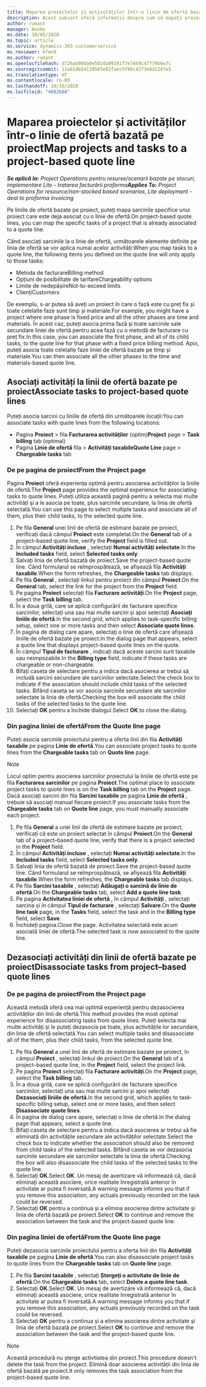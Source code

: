 ```yaml
---
title: Maparea proiectelor și activităților într-o linie de ofertă bazată pe proiect
description: Acest subiect oferă informații despre cum să mapați proiectele și sarcinile la o linie de activități bazată pe proiecte.
author: rumant
manager: Annbe
ms.date: 10/05/2020
ms.topic: article
ms.service: dynamics-365-customerservice
ms.reviewer: kfend
ms.author: rumant
ms.openlocfilehash: d726ab09da0e502da99191f7e7469c47f79b6e7c
ms.sourcegitcommit: 11a61db54119503e82faec5f99c4273e8d1247e5
ms.translationtype: HT
ms.contentlocale: ro-RO
ms.lasthandoff: 10/16/2020
ms.locfileid: "4082688"
---
```

# <a name="map-projects-and-tasks-to-a-project-based-quote-line"></a><span data-ttu-id="cae37-103">Maparea proiectelor și activităților într-o linie de ofertă bazată pe proiect</span><span class="sxs-lookup"><span data-stu-id="cae37-103">Map projects and tasks to a project-based quote line</span></span>

<span data-ttu-id="cae37-104">_**Se aplică la:** Project Operations pentru resurse/scenarii bazate pe stocuri, implementare Lite - tratarea facturării proforma_</span><span class="sxs-lookup"><span data-stu-id="cae37-104">_**Applies To:** Project Operations for resource/non-stocked based scenarios, Lite deployment - deal to proforma invoicing_</span></span>

<span data-ttu-id="cae37-105">Pe liniile de ofertă bazate pe proiect, puteți mapa sarcinile specifice unui proiect care este deja asociat cu o linie de ofertă.</span><span class="sxs-lookup"><span data-stu-id="cae37-105">On project-based quote lines, you can map the specific tasks of a project that is already associated to a quote line.</span></span>

<span data-ttu-id="cae37-106">Când asociați sarcinile la o linie de ofertă, următoarele elemente definite pe linia de ofertă se vor aplica numai acelor activități:</span><span class="sxs-lookup"><span data-stu-id="cae37-106">When you map tasks to a quote line, the following items you defined on the quote line will only apply to those tasks:</span></span>

- <span data-ttu-id="cae37-107">Metoda de facturare</span><span class="sxs-lookup"><span data-stu-id="cae37-107">Billing method</span></span>
- <span data-ttu-id="cae37-108">Opțiuni de posibilitate de tarifare</span><span class="sxs-lookup"><span data-stu-id="cae37-108">Chargeability options</span></span>
- <span data-ttu-id="cae37-109">Limite de nedepășire</span><span class="sxs-lookup"><span data-stu-id="cae37-109">Not-to-exceed limits</span></span>
- <span data-ttu-id="cae37-110">Clienți</span><span class="sxs-lookup"><span data-stu-id="cae37-110">Customers</span></span>

<span data-ttu-id="cae37-111">De exemplu, s-ar putea să aveți un proiect în care o fază este cu preț fix și toate celelalte faze sunt timp și materiale.</span><span class="sxs-lookup"><span data-stu-id="cae37-111">For example, you might have a project where one phase is fixed price and all the other phases are time and materials.</span></span> <span data-ttu-id="cae37-112">În acest caz, puteți asocia prima fază și toate sarcinile sale secundare liniei de ofertă pentru acea fază cu o metodă de facturare cu preț fix.</span><span class="sxs-lookup"><span data-stu-id="cae37-112">In this case, you can associate the first phase, and all of its child tasks, to the quote line for that phase with a fixed price billing method.</span></span> <span data-ttu-id="cae37-113">Apoi, puteți asocia toate celelalte faze liniei de ofertă bazate pe timp și materiale.</span><span class="sxs-lookup"><span data-stu-id="cae37-113">You can then associate all the other phases to the time and materials-based quote line.</span></span>

## <a name="associate-tasks-to-project-based-quote-lines"></a><span data-ttu-id="cae37-114">Asociați activități la linii de ofertă bazate pe proiect</span><span class="sxs-lookup"><span data-stu-id="cae37-114">Associate tasks to project-based quote lines</span></span>

<span data-ttu-id="cae37-115">Puteți asocia sarcini cu liniile de ofertă din următoarele locații:</span><span class="sxs-lookup"><span data-stu-id="cae37-115">You can associate tasks with quote lines from the following locations:</span></span>

- <span data-ttu-id="cae37-116">Pagina **Proiect** > fila **Facturarea activităților** (optim)</span><span class="sxs-lookup"><span data-stu-id="cae37-116">**Project** page > **Task billing** tab (optimal)</span></span>
- <span data-ttu-id="cae37-117">Pagina **Linie de ofertă** fila > **Activități taxabile**</span><span class="sxs-lookup"><span data-stu-id="cae37-117">**Quote Line** page > **Chargeable tasks** tab</span></span> 

### <a name="from-the-project-page"></a><span data-ttu-id="cae37-118">De pe pagina de proiect</span><span class="sxs-lookup"><span data-stu-id="cae37-118">From the Project page</span></span>

<span data-ttu-id="cae37-119">Pagina **Proiect** oferă experiența optimă pentru asocierea activităților la liniile de ofertă.</span><span class="sxs-lookup"><span data-stu-id="cae37-119">The **Project** page provides the optimal experience for associating tasks to quote lines.</span></span> <span data-ttu-id="cae37-120">Puteți utiliza această pagină pentru a selecta mai multe activități și a le asocia pe toate, plus sarcinile secundare, la linia de ofertă selectată.</span><span class="sxs-lookup"><span data-stu-id="cae37-120">You can use this page to select multiple tasks and associate all of them, plus their child tasks, to the selected quote line.</span></span>

1. <span data-ttu-id="cae37-121">Pe fila **General** unei linii de ofertă de estimare bazate pe proiect, verificați dacă câmpul **Proiect** este completat.</span><span class="sxs-lookup"><span data-stu-id="cae37-121">On the **General** tab of a project–based quote line, verify the **Project** field is filled out.</span></span>
2. <span data-ttu-id="cae37-122">În câmpul **Activități incluse** , selectați **Numai activități selectate**.</span><span class="sxs-lookup"><span data-stu-id="cae37-122">In the **Included tasks** field, select **Selected tasks only**.</span></span>
3. <span data-ttu-id="cae37-123">Salvați linia de ofertă bazată de proiect.</span><span class="sxs-lookup"><span data-stu-id="cae37-123">Save the project-based quote line.</span></span> <span data-ttu-id="cae37-124">Când formularul se reîmprospătează, se afișează fila **Activități taxabile**.</span><span class="sxs-lookup"><span data-stu-id="cae37-124">When the form refreshes, the **Chargeable tasks** tab displays.</span></span>
4. <span data-ttu-id="cae37-125">Pe fila **General** , selectați linkul pentru proiect din câmpul **Proiect**.</span><span class="sxs-lookup"><span data-stu-id="cae37-125">On the **General** tab, select the link for the project from the **Project** field.</span></span>
5. <span data-ttu-id="cae37-126">Pe pagina **Proiect** selectați fila **Facturare activități**.</span><span class="sxs-lookup"><span data-stu-id="cae37-126">On the **Project** page, select the **Task billing** tab.</span></span>
6. <span data-ttu-id="cae37-127">În a doua grilă, care se aplică configurării de facturare specifice sarcinilor, selectați una sau mai multe sarcini și apoi selectați **Asociați liniile de ofertă**.</span><span class="sxs-lookup"><span data-stu-id="cae37-127">In the second grid, which applies to task-specific billing setup, select one or more tasks and then select **Associate quote lines**.</span></span>
7. <span data-ttu-id="cae37-128">În pagina de dialog care apare, selectați o linie de ofertă care afișează liniile de ofertă bazate pe proiect.</span><span class="sxs-lookup"><span data-stu-id="cae37-128">In the dialog page that appears, select a quote line that displays project-based quote lines on the quote.</span></span>
8. <span data-ttu-id="cae37-129">În câmpul **Tipul de facturare** , indicați dacă aceste sarcini sunt taxabile sau neimpozabile.</span><span class="sxs-lookup"><span data-stu-id="cae37-129">In the **Billing type** field, indicate if these tasks are chargeable or non-chargeable.</span></span>
9. <span data-ttu-id="cae37-130">Bifați caseta de selectare pentru a indica dacă asocierea ar trebui să includă sarcini secundare ale sarcinilor selectate.</span><span class="sxs-lookup"><span data-stu-id="cae37-130">Select the check box to indicate if the association should include child tasks of the selected tasks.</span></span> <span data-ttu-id="cae37-131">Bifând caseta se vor asocia sarcinile secundare ale sarcinilor selectate la linia de ofertă.</span><span class="sxs-lookup"><span data-stu-id="cae37-131">Checking the box will associate the child tasks of the selected tasks to the quote line.</span></span>
10. <span data-ttu-id="cae37-132">Selectați **OK** pentru a închide dialogul.</span><span class="sxs-lookup"><span data-stu-id="cae37-132">Select **OK** to close the dialog.</span></span>

### <a name="from-the-quote-line-page"></a><span data-ttu-id="cae37-133">Din pagina liniei de ofertă</span><span class="sxs-lookup"><span data-stu-id="cae37-133">From the Quote line page</span></span>

<span data-ttu-id="cae37-134">Puteți asocia sarcinile proiectului pentru a oferta linii din fila **Activități taxabile** pe pagina **Linie de ofertă**.</span><span class="sxs-lookup"><span data-stu-id="cae37-134">You can associate project tasks to quote lines from the **Chargeable tasks** tab on **Quote line** page.</span></span>

>[!NOTE]
><span data-ttu-id="cae37-135">Locul optim pentru asocierea sarcinilor proiectului la liniile de ofertă este pe fila **Facturarea sarcinilor** pe pagina **Proiect**.</span><span class="sxs-lookup"><span data-stu-id="cae37-135">The optimal place to associate project tasks to quote lines is on the **Task billing** tab on the **Project** page.</span></span> <span data-ttu-id="cae37-136">Dacă asociați sarcini din fila **Sarcini taxabile** pe pagina **Linie de ofertă** , trebuie să asociați manual fiecare proiect.</span><span class="sxs-lookup"><span data-stu-id="cae37-136">If you associate tasks from the **Chargeable tasks** tab on **Quote line** page, you must manually associate each project.</span></span>

1. <span data-ttu-id="cae37-137">Pe fila **General** a unei linii de ofertă de estimare bazate pe proiect, verificați că este un proiect selectat în câmpul **Proiect**.</span><span class="sxs-lookup"><span data-stu-id="cae37-137">On the **General** tab of a project–based quote line, verify that there is a project selected in the **Project** field.</span></span>
2. <span data-ttu-id="cae37-138">În câmpul **Activități incluse** , selectați **Numai activități selectate**.</span><span class="sxs-lookup"><span data-stu-id="cae37-138">In the **Included tasks** field, select **Selected tasks only**.</span></span>
3. <span data-ttu-id="cae37-139">Salvați linia de ofertă bazată de proiect.</span><span class="sxs-lookup"><span data-stu-id="cae37-139">Save the project-based quote line.</span></span> <span data-ttu-id="cae37-140">Când formularul se reîmprospătează, se afișează fila **Activități taxabile**.</span><span class="sxs-lookup"><span data-stu-id="cae37-140">When the form refreshes, the **Chargeable tasks** tab displays.</span></span>
4. <span data-ttu-id="cae37-141">Pe fila **Sarcini taxabile** , selectați **Adăugați o sarcină de linie de ofertă**.</span><span class="sxs-lookup"><span data-stu-id="cae37-141">On the **Chargeable tasks** tab, select **Add a quote line task**.</span></span>
5. <span data-ttu-id="cae37-142">Pe pagina **Activitatea liniei de ofertă** , în câmpul **Activități** , selectați sarcina și în câmpul **Tipul de facturare** , selectați **Salvare**.</span><span class="sxs-lookup"><span data-stu-id="cae37-142">On the **Quote line task** page, in the **Tasks** field, select the task and in the **Billing type** field, select **Save**.</span></span> 
6. <span data-ttu-id="cae37-143">Închideți pagina.</span><span class="sxs-lookup"><span data-stu-id="cae37-143">Close the page.</span></span> <span data-ttu-id="cae37-144">Activitatea selectată este acum asociată liniei de ofertă.</span><span class="sxs-lookup"><span data-stu-id="cae37-144">The selected task is now associated to the quote line.</span></span>

## <a name="disassociate-tasks-from-projectbased-quote-lines"></a><span data-ttu-id="cae37-145">Dezasociați activități din linii de ofertă bazate pe proiect</span><span class="sxs-lookup"><span data-stu-id="cae37-145">Disassociate tasks from project–based quote lines</span></span>

### <a name="from-the-project-page"></a><span data-ttu-id="cae37-146">De pe pagina de proiect</span><span class="sxs-lookup"><span data-stu-id="cae37-146">From the Project page</span></span>

<span data-ttu-id="cae37-147">Această metodă oferă cea mai optimă experiență pentru dezasocierea activităților din linii de ofertă.</span><span class="sxs-lookup"><span data-stu-id="cae37-147">This method provides the most optimal experience for disassociating tasks from quote lines.</span></span> <span data-ttu-id="cae37-148">Puteți selecta mai multe activități și le puteți dezasocia pe toate, plus activitățile lor secundare, din linia de ofertă selectată.</span><span class="sxs-lookup"><span data-stu-id="cae37-148">You can select multiple tasks and disassociate all of the them, plus their child tasks, from the selected quote line.</span></span>

1. <span data-ttu-id="cae37-149">Pe fila **General** a unei linii de ofertă de estimare bazate pe proiect, în câmpul **Proiect** , selectați linkul de proiect.</span><span class="sxs-lookup"><span data-stu-id="cae37-149">On the **General** tab of a project–based quote line, in the **Project** field, select the project link.</span></span>
2. <span data-ttu-id="cae37-150">Pe pagina **Proiect** selectați fila **Facturare activități**.</span><span class="sxs-lookup"><span data-stu-id="cae37-150">On the **Project** page, select the **Task billing** tab.</span></span>
3. <span data-ttu-id="cae37-151">În a doua grilă, care se aplică configurării de facturare specifice sarcinilor, selectați una sau mai multe sarcini și apoi selectați **Dezasociați liniile de ofertă**.</span><span class="sxs-lookup"><span data-stu-id="cae37-151">In the second grid, which applies to task-specific billing setup, select one or more tasks, and then select **Disassociate quote lines**.</span></span>
4. <span data-ttu-id="cae37-152">În pagina de dialog care apare, selectați o linie de ofertă.</span><span class="sxs-lookup"><span data-stu-id="cae37-152">In the dialog page that appears, select a quote line.</span></span>
5. <span data-ttu-id="cae37-153">Bifați caseta de selectare pentru a indica dacă asocierea ar trebui să fie eliminată din activitățile secundare ale activităților selectate.</span><span class="sxs-lookup"><span data-stu-id="cae37-153">Select the check box to indicate whether the association should also be removed from child tasks of the selected tasks.</span></span> <span data-ttu-id="cae37-154">Bifând caseta se vor dezasocia sarcinile secundare ale sarcinilor selectate la linia de ofertă.</span><span class="sxs-lookup"><span data-stu-id="cae37-154">Checking the box will also disassociate the child tasks of the selected tasks to the quote line.</span></span>
6. <span data-ttu-id="cae37-155">Selectați **OK**.</span><span class="sxs-lookup"><span data-stu-id="cae37-155">Select **OK**.</span></span> <span data-ttu-id="cae37-156">Un mesaj de avertizare vă informează că, dacă eliminați această asociere, orice realitate înregistrată anterior în activitate ar putea fi inversată.</span><span class="sxs-lookup"><span data-stu-id="cae37-156">A warning message informs you that if you remove this association, any actuals previously recorded on the task could be reversed.</span></span> 
7. <span data-ttu-id="cae37-157">Selectați **OK** pentru a continua și a elimina asocierea dintre activitate și linia de ofertă bazată pe proiect.</span><span class="sxs-lookup"><span data-stu-id="cae37-157">Select **OK** to continue and remove the association between the task and the project-based quote line.</span></span>

### <a name="from-the-quote-line-page"></a><span data-ttu-id="cae37-158">Din pagina liniei de ofertă</span><span class="sxs-lookup"><span data-stu-id="cae37-158">From the Quote line page</span></span>

<span data-ttu-id="cae37-159">Puteți dezasocia sarcinile proiectului pentru a oferta linii din fila **Activități taxabile** pe pagina **Linie de ofertă**.</span><span class="sxs-lookup"><span data-stu-id="cae37-159">You can also disassociate project tasks to quote lines from the **Chargeable tasks** tab on **Quote line** page.</span></span>

1. <span data-ttu-id="cae37-160">Pe fila **Sarcini taxabile** , selectați **Ștergeți o activitate de linie de ofertă**.</span><span class="sxs-lookup"><span data-stu-id="cae37-160">On the **Chargeable tasks** tab, select **Delete a quote line task**.</span></span>
2. <span data-ttu-id="cae37-161">Selectați **OK**.</span><span class="sxs-lookup"><span data-stu-id="cae37-161">Select **OK**.</span></span> <span data-ttu-id="cae37-162">Un mesaj de avertizare vă informează că, dacă eliminați această asociere, orice realitate înregistrată anterior în activitate ar putea fi inversată.</span><span class="sxs-lookup"><span data-stu-id="cae37-162">A warning message informs you that if you remove this association, any actuals previously recorded on the task could be reversed.</span></span> 
3. <span data-ttu-id="cae37-163">Selectați **OK** pentru a continua și a elimina asocierea dintre activitate și linia de ofertă bazată pe proiect.</span><span class="sxs-lookup"><span data-stu-id="cae37-163">Select **OK** to continue and remove the association between the task and the project-based quote line.</span></span>

>[!NOTE]
> <span data-ttu-id="cae37-164">Această procedură nu șterge activtiatea din proiect.</span><span class="sxs-lookup"><span data-stu-id="cae37-164">This procedure doesn't delete the task from the project.</span></span> <span data-ttu-id="cae37-165">Elimină doar asocierea activității din linia de ofertă bazată pe proiect.</span><span class="sxs-lookup"><span data-stu-id="cae37-165">It only removes the task association from the project-based quote line.</span></span>
